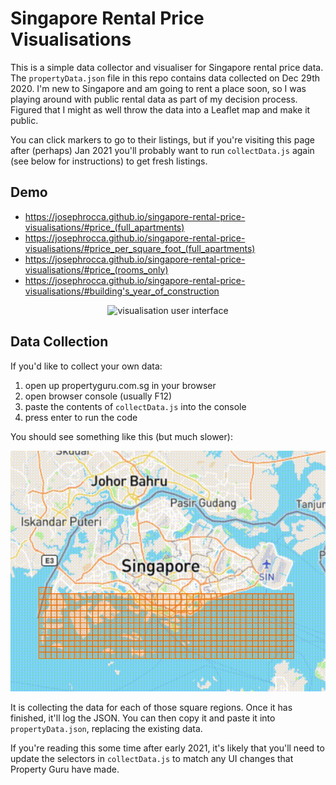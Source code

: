 # Singapore Rental Price Visualisations
This is a simple data collector and visualiser for Singapore rental price data. The `propertyData.json` file in this repo contains data collected on Dec 29th 2020. I'm new to Singapore and am going to rent a place soon, so I was playing around with public rental data as part of my decision process. Figured that I might as well throw the data into a Leaflet map and make it public.

You can click markers to go to their listings, but if you're visiting this page after (perhaps) Jan 2021 you'll probably want to run `collectData.js` again (see below for instructions) to get fresh listings.

## Demo

* https://josephrocca.github.io/singapore-rental-price-visualisations/#price_(full_apartments)
* https://josephrocca.github.io/singapore-rental-price-visualisations/#price_per_square_foot_(full_apartments)
* https://josephrocca.github.io/singapore-rental-price-visualisations/#price_(rooms_only)
* https://josephrocca.github.io/singapore-rental-price-visualisations/#building's_year_of_construction

<p align="center">
  <img src="https://github.com/josephrocca/singapore-rental-price-visualisations/blob/main/ui_usage.gif?raw=true" alt="visualisation user interface"/>
</p>

## Data Collection

If you'd like to collect your own data:

1. open up propertyguru.com.sg in your browser
2. open browser console (usually F12)
3. paste the contents of `collectData.js` into the console
4. press enter to run the code

You should see something like this (but much slower):

<p align="center">
  <img src="https://github.com/josephrocca/singapore-rental-price-visualisations/blob/main/property_data_collection_viz.gif?raw=true" alt="property guru data collection process"/>
</p>

It is collecting the data for each of those square regions. Once it has finished, it'll log the JSON. You can then copy it and paste it into `propertyData.json`, replacing the existing data.

If you're reading this some time after early 2021, it's likely that you'll need to update the selectors in `collectData.js` to match any UI changes that Property Guru have made.

